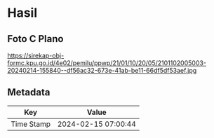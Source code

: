 # Hasil

## Foto C Plano

https://sirekap-obj-formc.kpu.go.id/4e02/pemilu/ppwp/21/01/10/20/05/2101102005003-20240214-155840--df56ac32-673e-41ab-be11-66df5df53aef.jpg


## Metadata

| Key        | Value               |
| ---------- | ------------------- |
| Time Stamp | 2024-02-15 07:00:44 |



